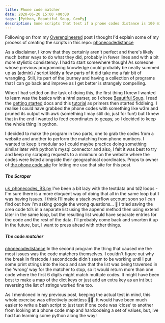 ```yaml
---
title: Phone code matcher
date: 2020-06-20 15:00 +00:00
tags: [Python, Beautiful Soup, GeoPy]
description: Some scripts that test if a phone codes distance is 100 miles or more from another.
---
```


Following on from my [Overengineered](/overengineered) post I thought I'd explain some of my process of creating the scripts in this repo: [phonecodedistance](https://github.com/mikebdict/phonecodedistance)

As a disclaimer, I know that they certainly aren't perfect and there's likely much better ways to do what they did, probably in fewer lines and with a bit more stylistic consistency. I had to start somewhere though! As someone whose previous programming knowledge could probably be neatly summed up as (admin) / script kiddy a few parts of it did take me a fair bit of wrangling. Still, its part of the journey and having a collection of programs that I can go back and improve as I get better is strangely compelling.

When I had settled on the task of doing this, the first thing I knew I wanted to learn was the basics with a html parser, so I chose [Beautiful Soup](https://www.crummy.com/software/BeautifulSoup/bs4/doc/). I read the [getting started](https://www.crummy.com/software/BeautifulSoup/bs4/doc/#quick-start) docs and this [tutorial](https://programminghistorian.org/en/lessons/intro-to-beautiful-soup) as primers then started fiddleing. I realise I could have grabbed the phone codes with something like w3m and pruned its output with awk (something I may still do, just for fun!) but I knew that in the end I wanted to feed coordinates to [geopy](https://geopy.readthedocs.io/en/stable/), so I decided to keep the whole thing in python.

I decided to make the program in two parts, one to grab the codes from a website and another to perform the matching from phone numbers. I wanted to keep it modular so I could maybe practice doing something similar later with python's mysql connector and also, I felt it was best to try and keep my scraping requests to a minimum on the website where the codes were listed alongside their geographical coordinates. Props to owner of [the phone code site](https://www.doogal.co.uk) for letting me use that site for this post. 

##### The Scraper
[uk_phonecodes_BS.py](https://github.com/mikebdict/phonecodedistance/blob/master/uk_phonecodes_BS.py)
I've been a bit lazy with the textdata and td2 loops - I'm sure there is a more eloquent way of doing that all in the same loop but I was having issues. I think I’ll make a stack overflow account soon so I can find out how I'm asking google the wrong questions… 🥺 I tried saving the area code td’s in a separate list using the append method then using extend later in the same loop, but the resulting list would have separate entries for the code and the rest of the data. I'll probably come back and smarten it up in the future, but, I want to press ahead with other things.

##### The code matcher
[phonecodedistance](https://github.com/mikebdict/phonecodedistance/blob/master/codes2_cords.py)
In the second program the thing that caused me the most issues was the code matchers themselves. I couldn't figure out why the break in firstcode / secondcode didn't seem to be working until I put some print strings into the loop and saw that the list was being traversed in the ‘wrong’ way for the matcher to stop, so it would return more than one code where the first 6 digits might match multiple codes.  It might have been best to make a map of the dict keys or just add an extra key as an int but reversing the list of strings worked fine too.

As I mentioned in my previous post, keeping the actual test in mind, this whole exercise was effectively pointless 🤷‍♂️. It would have been much easier to write a bash script to just test if one code was ‘close’ to another from looking at a phone code map and hardcodeing a set of values, but, Ive had fun learning some python along the way!
